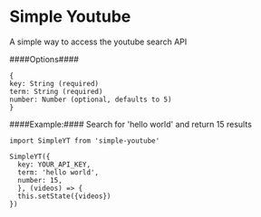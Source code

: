 Simple Youtube
========

A simple way to access the youtube search API


####Options####

```
{
key: String (required)
term: String (required)
number: Number (optional, defaults to 5)
}
```

####Example:####
Search for 'hello world' and return 15 results

```
import SimpleYT from 'simple-youtube'

SimpleYT({
  key: YOUR_API_KEY,
  term: 'hello world',
  number: 15,
  }, (videos) => {
  this.setState({videos})
})
```

